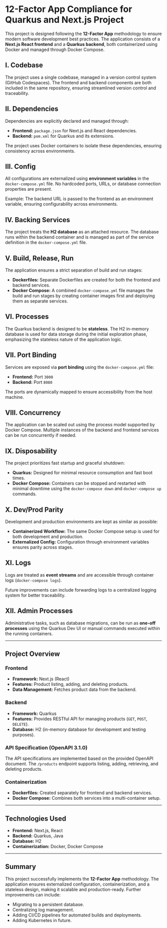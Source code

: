 # 12-Factor App Compliance for Quarkus and Next.js Project

This project is designed following the **12-Factor App** methodology to ensure modern software development best practices. The application consists of a **Next.js React frontend** and a **Quarkus backend**, both containerized using Docker and managed through Docker Compose.

## I. Codebase

The project uses a single codebase, managed in a version control system (GitHub Codespaces). The frontend and backend components are both included in the same repository, ensuring streamlined version control and traceability.

## II. Dependencies

Dependencies are explicitly declared and managed through:

- **Frontend:** `package.json` for Next.js and React dependencies.
- **Backend:** `pom.xml` for Quarkus and its extensions.

The project uses Docker containers to isolate these dependencies, ensuring consistency across environments.

## III. Config

All configurations are externalized using **environment variables** in the `docker-compose.yml` file. No hardcoded ports, URLs, or database connection properties are present.

Example: The backend URL is passed to the frontend as an environment variable, ensuring configurability across environments.

## IV. Backing Services

The project treats the **H2 database** as an attached resource. The database runs within the backend container and is managed as part of the service definition in the `docker-compose.yml` file.

## V. Build, Release, Run

The application ensures a strict separation of build and run stages:

- **Dockerfiles:** Separate Dockerfiles are created for both the frontend and backend services.
- **Docker Compose:** A combined `docker-compose.yml` file manages the build and run stages by creating container images first and deploying them as separate services.

## VI. Processes

The Quarkus backend is designed to be **stateless**. The H2 in-memory database is used for data storage during the initial exploration phase, emphasizing the stateless nature of the application logic.

## VII. Port Binding

Services are exposed via **port binding** using the `docker-compose.yml` file:

- **Frontend:** Port `3000`
- **Backend:** Port `8080`

The ports are dynamically mapped to ensure accessibility from the host machine.

## VIII. Concurrency

The application can be scaled out using the process model supported by Docker Compose. Multiple instances of the backend and frontend services can be run concurrently if needed.

## IX. Disposability

The project prioritizes fast startup and graceful shutdown:

- **Quarkus:** Designed for minimal resource consumption and fast boot times.
- **Docker Compose:** Containers can be stopped and restarted with minimal downtime using the `docker-compose down` and `docker-compose up` commands.

## X. Dev/Prod Parity

Development and production environments are kept as similar as possible:

- **Containerized Workflow:** The same Docker Compose setup is used for both development and production.
- **Externalized Config:** Configuration through environment variables ensures parity across stages.

## XI. Logs

Logs are treated as **event streams** and are accessible through container logs (`docker-compose logs`).

Future improvements can include forwarding logs to a centralized logging system for better traceability.

## XII. Admin Processes

Administrative tasks, such as database migrations, can be run as **one-off processes** using the Quarkus Dev UI or manual commands executed within the running containers.

---

## Project Overview

### Frontend

- **Framework:** Next.js (React)
- **Features:** Product listing, adding, and deleting products.
- **Data Management:** Fetches product data from the backend.

### Backend

- **Framework:** Quarkus
- **Features:** Provides RESTful API for managing products (`GET`, `POST`, `DELETE`).
- **Database:** H2 (in-memory database for development and testing purposes).

### API Specification (OpenAPI 3.1.0)

The API specifications are implemented based on the provided OpenAPI document. The `/products` endpoint supports listing, adding, retrieving, and deleting products.

### Containerization

- **Dockerfiles:** Created separately for frontend and backend services.
- **Docker Compose:** Combines both services into a multi-container setup.

---

## Technologies Used

- **Frontend:** Next.js, React
- **Backend:** Quarkus, Java
- **Database:** H2
- **Containerization:** Docker, Docker Compose

---

## Summary

This project successfully implements the **12-Factor App** methodology. The application ensures externalized configuration, containerization, and a stateless design, making it scalable and production-ready. Further improvements can include:

- Migrating to a persistent database.
- Centralizing log management.
- Adding CI/CD pipelines for automated builds and deployments.
- Adding Kubernetes in future.

